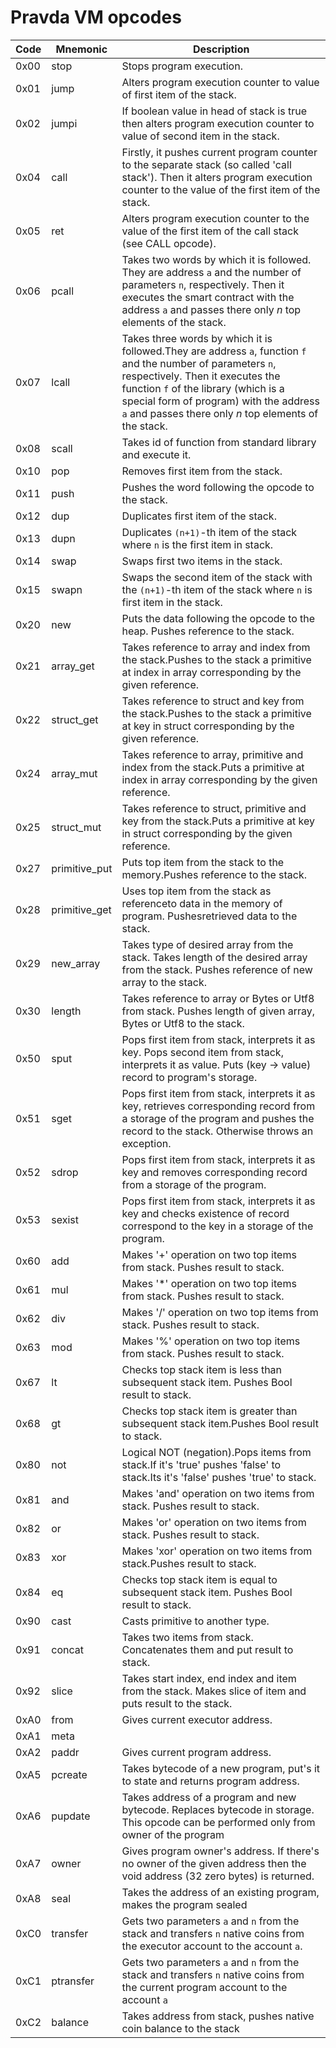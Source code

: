 <!--
THIS FILE IS GENERATED. DO NOT EDIT MANUALLY!
-->
# Pravda VM opcodes
Code|Mnemonic     |Description                                                                                                                                                                                                                                                                                 
----|-------------|--------------------------------------------------------------------------------------------------------------------------------------------------------------------------------------------------------------------------------------------------------------------------------------------
0x00|stop         |Stops program execution.                                                                                                                                                                                                                                                                    
0x01|jump         |Alters program execution counter to value of first item of the stack.                                                                                                                                                                                                                       
0x02|jumpi        |If boolean value in head of stack is true then alters program execution counter to value of second item in the stack.                                                                                                                                                                       
0x04|call         |Firstly, it pushes current program counter to the separate stack (so called 'call stack'). Then it alters program execution counter to the value of the first item of the stack.                                                                                                            
0x05|ret          |Alters program execution counter to the value of the first item of the call stack (see CALL opcode).                                                                                                                                                                                        
0x06|pcall        |Takes two words by which it is followed. They are address `a` and the number of parameters `n`, respectively. Then it executes the smart contract with the address `a` and passes there only $n$ top elements of the stack.                                                                 
0x07|lcall        |Takes three words by which it is followed.They are address `a`, function `f` and the number of parameters `n`, respectively. Then it executes the function `f` of the library (which is a special form of program) with the address `a` and passes there only $n$ top elements of the stack.
0x08|scall        |Takes id of function from standard library and execute it.                                                                                                                                                                                                                                  
0x10|pop          |Removes first item from the stack.                                                                                                                                                                                                                                                          
0x11|push         |Pushes the word following the opcode to the stack.                                                                                                                                                                                                                                          
0x12|dup          |Duplicates first item of the stack.                                                                                                                                                                                                                                                         
0x13|dupn         |Duplicates `(n+1)`-th item of the stack where `n` is the first item in stack.                                                                                                                                                                                                               
0x14|swap         |Swaps first two items in the stack.                                                                                                                                                                                                                                                         
0x15|swapn        |Swaps the second item of the stack with the `(n+1)`-th item of the stack where `n` is first item in the stack.                                                                                                                                                                              
0x20|new          |Puts the data following the opcode to the heap. Pushes reference to the stack.                                                                                                                                                                                                              
0x21|array_get    |Takes reference to array and index from the stack.Pushes to the stack a primitive at index in array corresponding by the given reference.                                                                                                                                                   
0x22|struct_get   |Takes reference to struct and key from the stack.Pushes to the stack a primitive at key in struct corresponding by the given reference.                                                                                                                                                     
0x24|array_mut    |Takes reference to array, primitive and index from the stack.Puts a primitive at index in array corresponding by the given reference.                                                                                                                                                       
0x25|struct_mut   |Takes reference to struct, primitive and key from the stack.Puts a primitive at key in struct corresponding by the given reference.                                                                                                                                                         
0x27|primitive_put|Puts top item from the stack to the memory.Pushes reference to the stack.                                                                                                                                                                                                                   
0x28|primitive_get|Uses top item from the stack as referenceto data in the memory of program. Pushesretrieved data to the stack.                                                                                                                                                                               
0x29|new_array    |Takes type of desired array from the stack. Takes length of the desired array from the stack. Pushes reference of new array to the stack.                                                                                                                                                   
0x30|length       |Takes reference to array or Bytes or Utf8 from stack. Pushes length of given array, Bytes or Utf8 to the stack.                                                                                                                                                                             
0x50|sput         |Pops first item from stack, interprets it as key. Pops second item from stack, interprets it as value. Puts (key -> value) record to program's storage.                                                                                                                                     
0x51|sget         |Pops first item from stack, interprets it as key, retrieves corresponding record from a storage of the program and pushes the record to the stack. Otherwise throws an exception.                                                                                                           
0x52|sdrop        |Pops first item from stack, interprets it as key and removes corresponding record from a storage of the program.                                                                                                                                                                            
0x53|sexist       |Pops first item from stack, interprets it as key and checks existence of record correspond to the key in a storage of the program.                                                                                                                                                          
0x60|add          |Makes '+' operation on two top items from stack. Pushes result to stack.                                                                                                                                                                                                                    
0x61|mul          |Makes '*' operation on two top items from stack. Pushes result to stack.                                                                                                                                                                                                                    
0x62|div          |Makes '/' operation on two top items from stack. Pushes result to stack.                                                                                                                                                                                                                    
0x63|mod          |Makes '%' operation on two top items from stack. Pushes result to stack.                                                                                                                                                                                                                    
0x67|lt           |Checks top stack item is less than subsequent stack item. Pushes Bool result to stack.                                                                                                                                                                                                      
0x68|gt           |Checks top stack item is greater than subsequent stack item.Pushes Bool result to stack.                                                                                                                                                                                                    
0x80|not          |Logical NOT (negation).Pops items from stack.If it's 'true' pushes 'false' to stack.Its it's 'false' pushes 'true' to stack.                                                                                                                                                                
0x81|and          |Makes 'and' operation on two items from stack. Pushes result to stack.                                                                                                                                                                                                                      
0x82|or           |Makes 'or' operation on two items from stack. Pushes result to stack.                                                                                                                                                                                                                       
0x83|xor          |Makes 'xor' operation on two items from stack.Pushes result to stack.                                                                                                                                                                                                                       
0x84|eq           |Checks top stack item is equal to subsequent stack item. Pushes Bool result to stack.                                                                                                                                                                                                       
0x90|cast         |Casts primitive to another type.                                                                                                                                                                                                                                                            
0x91|concat       |Takes two items from stack. Concatenates them and put result to stack.                                                                                                                                                                                                                      
0x92|slice        |Takes start index, end index and item from the stack. Makes slice of item and puts result to the stack.                                                                                                                                                                                     
0xA0|from         |Gives current executor address.                                                                                                                                                                                                                                                             
0xA1|meta         |                                                                                                                                                                                                                                                                                            
0xA2|paddr        |Gives current program address.                                                                                                                                                                                                                                                              
0xA5|pcreate      |Takes bytecode of a new program, put's it to state and returns program address.                                                                                                                                                                                                             
0xA6|pupdate      |Takes address of a program and new bytecode. Replaces bytecode in storage. This opcode can be performed only from owner of the program                                                                                                                                                      
0xA7|owner        |Gives program owner's address. If there's no owner of the given address then the void address (32 zero bytes) is returned.                                                                                                                                                                  
0xA8|seal         |Takes the address of an existing program, makes the program sealed                                                                                                                                                                                                                          
0xC0|transfer     |Gets two parameters `a` and `n` from the stack and transfers `n` native coins from the executor account to the account `a`.                                                                                                                                                                 
0xC1|ptransfer    |Gets two parameters `a` and `n` from the stack and transfers `n` native coins from the current program account to the account `a`                                                                                                                                                           
0xC2|balance      |Takes address from stack, pushes native coin balance to the stack                                                                                                                                                                                                                           